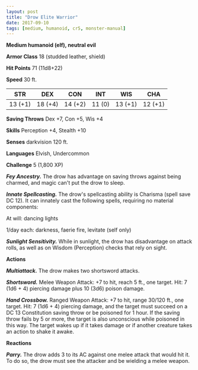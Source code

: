```yaml
---
layout: post
title: "Drow Elite Warrior"
date: 2017-09-10
tags: [medium, humanoid, cr5, monster-manual]
---
```


**Medium humanoid (elf), neutral evil**

**Armor Class** 18 (studded leather, shield)

**Hit Points** 71 (11d8+22)

**Speed** 30 ft.

|   STR   |   DEX   |   CON   |   INT   |   WIS   |   CHA   |
|:-----:|:-----:|:-----:|:-----:|:-----:|:-----:|
| 13 (+1) | 18 (+4) | 14 (+2) | 11 (0) | 13 (+1) | 12 (+1) |

**Saving Throws** Dex +7, Con +5, Wis +4

**Skills** Perception +4, Stealth +10

**Senses** darkvision 120 ft.

**Languages** Elvish, Undercommon

**Challenge** 5 (1,800 XP)

***Fey Ancestry.*** The drow has advantage on saving throws against being charmed, and magic can't put the drow to sleep.

***Innate Spellcasting.*** The drow's spellcasting ability is Charisma (spell save DC 12). It can innately cast the following spells, requiring no material components: 

At will: dancing lights

1/day each: darkness, faerie fire, levitate (self only)

***Sunlight Sensitivity.*** While in sunlight, the drow has disadvantage on attack rolls, as well as on Wisdom (Perception) checks that rely on sight.

**Actions**

***Multiattack.*** The drow makes two shortsword attacks.

***Shortsword.*** Melee Weapon Attack: +7 to hit, reach 5 ft., one target. Hit: 7 (1d6 + 4) piercing damage plus 10 (3d6) poison damage.

***Hand Crossbow.*** Ranged Weapon Attack: +7 to hit, range 30/120 ft., one target. Hit: 7 (1d6 + 4) piercing damage, and the target must succeed on a DC 13 Constitution saving throw or be poisoned for 1 hour. If the saving throw fails by 5 or more, the target is also unconscious while poisoned in this way. The target wakes up if it takes damage or if another creature takes an action to shake it awake.

**Reactions**

***Parry.*** The drow adds 3 to its AC against one melee attack that would hit it. To do so, the drow must see the attacker and be wielding a melee weapon.

